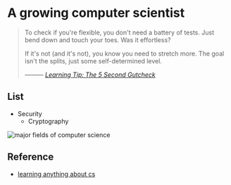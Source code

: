 # A growing computer scientist 


> To check if you're flexible, you don't need a battery of tests. Just bend down and touch your toes. Was it effortless?
>
> If it's not (and it's not), you know you need to stretch more. The goal isn't the splits, just some self-determined level. 
>
>  ——— *[Learning Tip: The 5 Second Gutcheck](https://betterexplained.com/articles/gutcheck/)*


## List 

- Security 
	- Cryptography

	
![major fields of computer science](https://i.imgur.com/q8amTrs.png)	
## Reference 
- [learning anything about cs](https://learn-anything.xyz/computer-science)